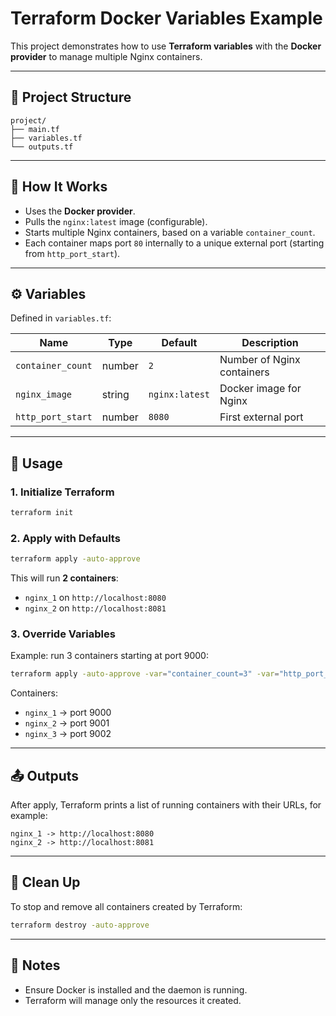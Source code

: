 
# Terraform Docker Variables Example

This project demonstrates how to use **Terraform variables** with the **Docker provider** to manage multiple Nginx containers.

---

## 📂 Project Structure
```
project/
├── main.tf
├── variables.tf
└── outputs.tf
```

---

## 🚀 How It Works

- Uses the **Docker provider**.
- Pulls the `nginx:latest` image (configurable).
- Starts multiple Nginx containers, based on a variable `container_count`.
- Each container maps port `80` internally to a unique external port (starting from `http_port_start`).

---

## ⚙️ Variables

Defined in `variables.tf`:

| Name              | Type   | Default         | Description               |
|-------------------|--------|-----------------|---------------------------|
| `container_count` | number | `2`             | Number of Nginx containers |
| `nginx_image`     | string | `nginx:latest`  | Docker image for Nginx    |
| `http_port_start` | number | `8080`          | First external port       |

---

## 🔧 Usage

### 1. Initialize Terraform
```bash
terraform init
```

### 2. Apply with Defaults
```bash
terraform apply -auto-approve
```

This will run **2 containers**:
- `nginx_1` on `http://localhost:8080`
- `nginx_2` on `http://localhost:8081`

### 3. Override Variables
Example: run 3 containers starting at port 9000:
```bash
terraform apply -auto-approve -var="container_count=3" -var="http_port_start=9000"
```

Containers:
- `nginx_1` → port 9000  
- `nginx_2` → port 9001  
- `nginx_3` → port 9002  

---

## 📤 Outputs

After apply, Terraform prints a list of running containers with their URLs, for example:
```
nginx_1 -> http://localhost:8080
nginx_2 -> http://localhost:8081
```

---

## 🧹 Clean Up
To stop and remove all containers created by Terraform:
```bash
terraform destroy -auto-approve
```

---

## 📌 Notes
- Ensure Docker is installed and the daemon is running.  
- Terraform will manage only the resources it created.  
